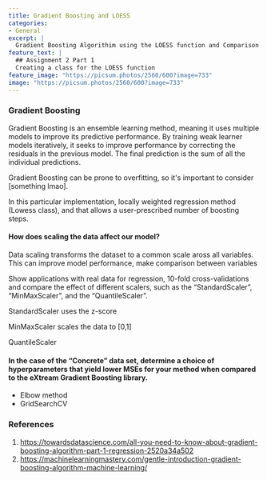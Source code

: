 ```yaml
---
title: Gradient Boosting and LOESS
categories:
- General
excerpt: |
  Gradient Boosting Algorithim using the LOESS function and Comparison of scalars
feature_text: |
  ## Assignment 2 Part 1
  Creating a class for the LOESS function
feature_image: "https://picsum.photos/2560/600?image=733"
image: "https://picsum.photos/2560/600?image=733"
---
```

### Gradient Boosting
Gradient Boosting is an ensemble learning method, meaning it uses multiple models to improve its predictive performance. By training weak learner models
iteratively, it seeks to improve performance by correcting the residuals in the previous model. The final prediction is the sum of all the individual predictions.

Gradient Boosting can be prone to overfitting, so it's important to consider [something lmao].

In this particular implementation,  locally weighted regression method (Lowess class), and that allows a user-prescribed number of boosting steps. 


#### How does scaling the data affect our model?
Data scaling transforms the dataset to a common scale aross all variables. This can improve model performance, make comparison between variables

Show applications with real data for regression, 10-fold cross-validations and compare the effect of different scalers, such as the “StandardScaler”, “MinMaxScaler”, and the “QuantileScaler”. 

StandardScaler uses the z-score

MinMaxScaler scales the data to [0,1]

QuantileScaler

#### In the case of the “Concrete” data set, determine a choice of hyperparameters that yield lower MSEs for your method when compared to the eXtream Gradient Boosting library.

- Elbow method
- GridSearchCV



### References
1. <https://towardsdatascience.com/all-you-need-to-know-about-gradient-boosting-algorithm-part-1-regression-2520a34a502>
2. <https://machinelearningmastery.com/gentle-introduction-gradient-boosting-algorithm-machine-learning/>


